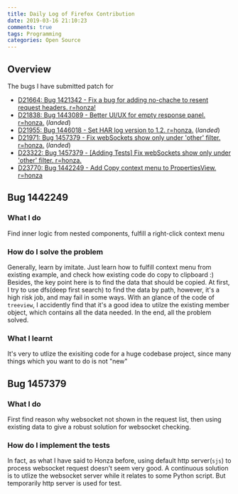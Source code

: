 ```yaml
---
title: Daily Log of Firefox Contribution
date: 2019-03-16 21:10:23
comments: true
tags: Programming
categories: Open Source
---
```


## Overview
The bugs I have submitted patch for
- [D21664: Bug 1421342 - Fix a bug for adding no-chache to resent request headers. r=honza!](https://phabricator.services.mozilla.com/D21664)
- [D21838: Bug 1443089 - Better UI/UX for empty response panel. r=honza.](https://phabricator.services.mozilla.com/D21838)  (*landed*)
- [D21955: Bug 1446018 - Set HAR log version to 1.2. r=honza.](https://phabricator.services.mozilla.com/D21955) (*landed*)
- [D21971: Bug 1457379 - Fix webSockets show only under 'other' filter. r=honza.](https://phabricator.services.mozilla.com/D21971) (*landed*)
- [D23322: Bug 1457379 - [Adding Tests] Fix webSockets show only under 'other' filter. r=honza.](https://phabricator.services.mozilla.com/D23322)
- [D23770: Bug 1442249 - Add Copy context menu to PropertiesView. r=honza](https://phabricator.services.mozilla.com/D23770)

## Bug 1442249
### What I do
Find inner logic from nested components, fulfill a right-click context menu
### How do I solve the problem
Generally, learn by imitate. Just learn how to fulfill context menu from existing example, and check how existing code do copy to clipboard :)
Besides, the key point here is to find the data that should be copied. At first, I try to use dfs(deep first search) to find the data by path, however, it's a high risk job, and may fail in some ways. With an glance of the code of `treeview`, I accidently find that it's a good idea to utilze the existing member object, which contains all the data needed. In the end, all the problem solved.
### What I learnt
It's very to utlize the exisiting code for a huge codebase project, since many things which you want to do is not "new"

## Bug 1457379
### What I do
First find reason why websocket not shown in the request list, then using existing data to give a robust solution for websocket checking.
### How do I implement the tests
In fact, as what I have said to Honza before, using default http server(`sjs`) to process websocket request doesn’t seem very good. A continuous solution is to utlize the websocket server while it relates to some Python script.
But temporarily http server is used for test. 